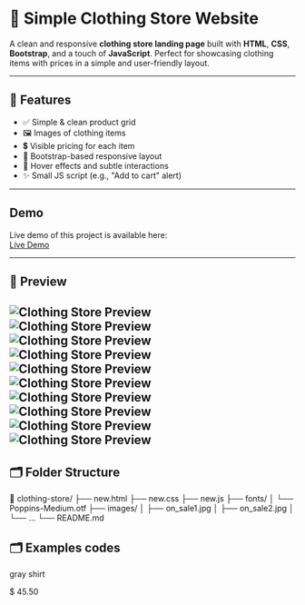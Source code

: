 # 👕 Simple Clothing Store Website

A clean and responsive **clothing store landing page** built with **HTML**, **CSS**, **Bootstrap**, and a touch of **JavaScript**. Perfect for showcasing clothing items with prices in a simple and user-friendly layout.

---

## 🧥 Features

- ✅ Simple & clean product grid
- 🖼️ Images of clothing items
- 💲 Visible pricing for each item
- 🧭 Bootstrap-based responsive layout
- 🎯 Hover effects and subtle interactions
- ✨ Small JS script (e.g., "Add to cart" alert)

---
## Demo

Live demo of this project is available here:  
[Live Demo]()

---
## 📸 Preview

![Clothing Store Preview](./images/mocups/cTK6rWr31wm.png)
![Clothing Store Preview](./images/mocups/R2TAhi7uu8S%20(1).png)
![Clothing Store Preview](./images/mocups/R2TAhi7uu8S%20(2).png)
![Clothing Store Preview](./images/mocups/R2TAhi7uu8S%20(3).png)
![Clothing Store Preview](./images/mocups/R2TAhi7uu8S%20(4).png)
![Clothing Store Preview](./images/mocups/R2TAhi7uu8S%20(5).png)
![Clothing Store Preview](./images/mocups/R2TAhi7uu8S.png)
![Clothing Store Preview](./images/mocups/TcJdb76WCp2%20(1).png)
![Clothing Store Preview](./images/mocups/TcJdb76WCp2%20(2).png)
![Clothing Store Preview](./images/mocups/TcJdb76WCp2.png)
---
## 🗂️ Folder Structure

📁 clothing-store/
├── new.html
├── new.css
├── new.js
├── fonts/
│   └── Poppins-Medium.otf
├── images/
│   ├── on_sale1.jpg
│   ├── on_sale2.jpg
│   └── ...
└── README.md

## 🗂️ Examples codes


<div class = "text-center">
        <div class = "rating mt-3">
            <span class = "text-primary"><i class = "fas fa-star"></i></span>
            <span class = "text-primary"><i class = "fas fa-star"></i></span>
            <span class = "text-primary"><i class = "fas fa-star"></i></span>
            <span class = "text-primary"><i class = "fas fa-star"></i></span>
            <span class = "text-primary"><i class = "fas fa-star"></i></span>
        </div>
        <p class = "text-capitalize my-1">gray shirt</p>
    <span class = "fw-bold">$ 45.50</span>
</div>

